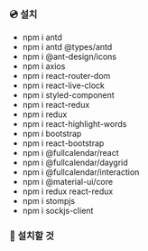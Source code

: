### 💿 설치

- npm i antd
- npm i antd @types/antd
- npm i @ant-design/icons
- npm i axios
- npm i react-router-dom
- npm i react-live-clock
- npm i styled-component
- npm i react-redux
- npm i redux
- npm i react-highlight-words
- npm i bootstrap
- npm i react-bootstrap
- npm i @fullcalendar/react
- npm i @fullcalendar/daygrid
- npm i @fullcalendar/interaction
- npm i @material-ui/core
- npm i redux react-redux
- npm i stompjs
- npm i sockjs-client

### 📀 설치할 것